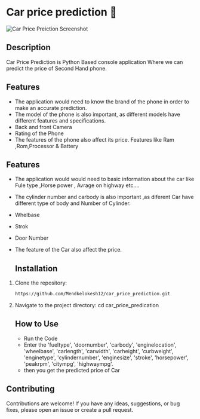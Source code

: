 # Car price prediction 🚀

![Car Price Preiction Screenshot](https://github.com/Mendkelokesh12/car_price_predication/assets/130207248/cef35c29-f80d-468e-b621-a20458e3609f)


## Description

Car  Price Prediction is Python Based console  application Where we can predict the price of Second Hand phone.

## Features

- The application would need to know the brand of the phone in order to make an accurate prediction.
- The model of the phone is also important, as different models have different features and specifications.
- Back and front Camera
- Rating  of the Phone
- The features of the phone also affect its price. Features like Ram ,Rom,Processor & Battery


## Features 

- The application would  would need to basic information about the car like Fule type ,Horse power , Avrage on highway etc....
- The cylinder number and carbody is also important ,as diferent Car have different type of body and Number of Cylinder.
- Whelbase
- Strok
- Door Number
- The feature of the Car also affect the price. 

  ## Installation

1. Clone the repository:
   ```bash
   https://github.com/Mendkelokesh12/car_price_prediction.git
   
   
2. Navigate to the project directory:
   cd car_price_predication

   ## How to Use
   - Run the Code
   - Enter the 'fueltype', 'doornumber', 'carbody', 'enginelocation', 'wheelbase',
       'carlength', 'carwidth', 'carheight', 'curbweight', 'enginetype',
       'cylindernumber', 'enginesize', 'stroke', 'horsepower', 'peakrpm', 'citympg', 'highwaympg'.
   - then you get the predicted price of Car

   
## Contributing

Contributions are welcome! If you have any ideas, suggestions, or bug fixes, please open an issue or create a pull request. 

